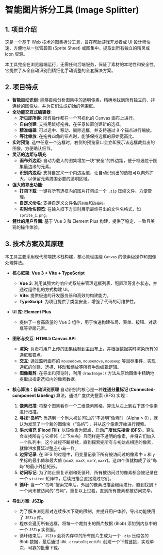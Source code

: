 # 智能图片拆分工具 (Image Splitter)

## 1. 项目介绍

这是一个基于 Web 技术的图集拆分工具，旨在帮助游戏开发者或 UI 设计师快速、方便地从一张雪碧图 (Sprite Sheet) 或图集中，提取出所有独立的精灵或 icon 资源。

本工具完全在浏览器端运行，无需任何后端服务，保证了素材的本地性和安全性。它提供了从全自动识别到精细化手动调整的全套解决方案。

## 2. 项目特点

- **智能自动识别**: 能够自动分析图集中的透明像素，精确地找到所有独立的、非连续的图像块，并为它们生成初始的包围框。
- **全功能交互式编辑器**:
    - **所见即所得**: 所有操作都在一个可视化的 Canvas 画布上进行。
    - **自由创建**: 支持用鼠标拖拽，在任意位置创建新的选框。
    - **精准编辑**: 可以选中、移动、删除选框，并支持通过 8 个锚点进行缩放。
    - **等比缩放**: 在拖拽四角的锚点时，能够保持选框的原始宽高比。
- **实时预览**: 选中任意一个选框时，右侧的预览窗口会立即展示该选框裁剪出的图像，方便确认细节。
- **灵活的边距与填充**:
    - **画布外边距**: 自动为载入的图集增加一块“安全”的外边距，便于框选位于图集最边缘的元素。
    - **识别内边距**: 支持自定义一个内边距值，让自动识别出的选框可以向外扩大，以保留元素周围必要的透明区域。
- **强大的导出功能**:
    - **打包下载**: 一键将所有选框内的图片打包成一个 `.zip` 压缩文件，方便管理。
    - **自定义命名**: 支持自定义文件名的`前缀`和`连接符`。
    - **实时命名预览**: 在输入框下方实时展示最终导出的文件名格式，如 `sprite_1.png`。
- **健壮的用户界面**: 基于 Vue 3 和 Element Plus 构建，提供了稳定、一致且美观的操作体验。

## 3. 技术方案及其原理

本工具主要采用现代前端技术栈构建，核心原理围绕 `Canvas` 的像素级操作和图像处理算法。

- **核心框架**: **Vue 3 + Vite + TypeScript**
  - **Vue 3**: 利用其强大的响应式系统来管理选框列表、配置项等复杂状态，并通过组件化的方式构建 UI。
  - **Vite**: 提供极速的开发服务器和高效的构建能力。
  - **TypeScript**: 为项目提供了类型安全，增强了代码的可维护性。

- **UI 库**: **Element Plus**
  - 提供了一套高质量的 Vue 3 组件，用于快速构建布局、表单、按钮、对话框等界面元素。

- **图形与交互**: **HTML5 Canvas API**
  - **渲染**: 负责将用户上传的图集绘制到主画布上，并根据数据实时渲染所有的选框和锚点。
  - **交互**: 通过监听画布的 `mousedown`, `mousemove`, `mouseup` 等鼠标事件，实现选框的创建、选择、移动和缩放等所有手动编辑逻辑。
  - **图像裁剪**: 在导出和预览时，利用 `drawImage()` 方法从原始图集中精确地提取出指定选框内的像素数据。

- **核心算法：自动识别原理**
  自动识别的核心是一种**连通分量标记 (Connected-component labeling)** 算法，通过广度优先搜索 (BFS) 实现：
  1.  **像素扫描**: 将整个图集看作一个二维像素网格。算法从左上到右下逐个像素进行扫描。
  2.  **寻找“岛屿”**: 当遇到一个尚未被访问过的“不透明”像素时（Alpha > 0），就认为发现了一个新的图像块（“岛屿”），并从这个像素开始进行搜索。
  3.  **洪水填充 (Flood Fill)**: 以该像素为起点，启动**广度优先搜索 (BFS)**。算法会查找所有与它相邻（上下左右）且同样是不透明的像素，并将它们加入一个队列中。这个过程不断持续，直到探索完所有与初始点相连的像素，就像洪水蔓延过整座小岛一样。
  4.  **边界记录**: 在 BFS 的过程中，用变量记录下所有被访问过的像素中 `x` 和 `y` 坐标的最小值和最大值 (`minX`, `maxX`, `minY`, `maxY`)。这四个值就构成了该“岛屿”的最小外接矩形。
  5.  **访问标记**: 为了防止重复识别和死循环，所有被访问过的像素都会被记录在一个 `visited` 矩阵中，后续扫描会直接跳过它们。
  6.  **循环**: 当一个“岛屿”搜索完毕后，外层的像素扫描会继续进行，直到找到下一个尚未被访问的“岛屿”，重复以上过程，直到所有像素都被访问完毕。

- **导出方案**: **JSZip**
  - 为了解决浏览器对连续多次下载的限制，并提升用户体验，导出功能使用了 `JSZip` 库。
  - 程序会遍历所有选框，将每一个裁剪出的图片数据 (Blob) 添加到内存中的一个 `JSZip` 实例里。
  - 循环结束后，`JSZip` 会将内存中的所有图片生成为一个 `.zip` 压缩包的 Blob 数据，最后通过 `URL.createObjectURL` 创建一个下载链接，实现单次、可靠的批量下载。